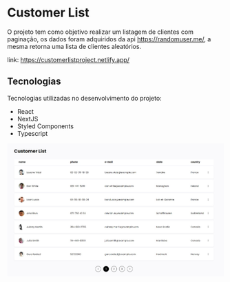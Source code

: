 <h1>Customer List</h1>

O projeto tem como objetivo realizar um listagem de clientes com paginação, os dados foram adquiridos da api https://randomuser.me/, a mesma retorna uma lista de clientes aleatórios.

link: https://customerlistproject.netlify.app/

<h2>Tecnologias</h2>

Tecnologias utilizadas no desenvolvimento do projeto:

<ul>
  <li>React</li>
  <li>NextJS</li>
  <li>Styled Components</li>
  <li>Typescript</li>
</ul>



<div>
  <img src="https://raw.githubusercontent.com/paulobr4z/customer_list/main/public/folder.jpg" alt="presentation" width="800" >
</div>
